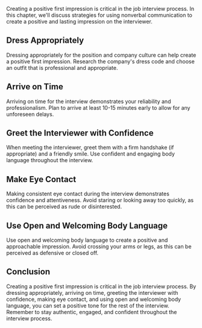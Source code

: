 
Creating a positive first impression is critical in the job interview process. In this chapter, we'll discuss strategies for using nonverbal communication to create a positive and lasting impression on the interviewer.

Dress Appropriately
-------------------

Dressing appropriately for the position and company culture can help create a positive first impression. Research the company's dress code and choose an outfit that is professional and appropriate.

Arrive on Time
--------------

Arriving on time for the interview demonstrates your reliability and professionalism. Plan to arrive at least 10-15 minutes early to allow for any unforeseen delays.

Greet the Interviewer with Confidence
-------------------------------------

When meeting the interviewer, greet them with a firm handshake (if appropriate) and a friendly smile. Use confident and engaging body language throughout the interview.

Make Eye Contact
----------------

Making consistent eye contact during the interview demonstrates confidence and attentiveness. Avoid staring or looking away too quickly, as this can be perceived as rude or disinterested.

Use Open and Welcoming Body Language
------------------------------------

Use open and welcoming body language to create a positive and approachable impression. Avoid crossing your arms or legs, as this can be perceived as defensive or closed off.

Conclusion
----------

Creating a positive first impression is critical in the job interview process. By dressing appropriately, arriving on time, greeting the interviewer with confidence, making eye contact, and using open and welcoming body language, you can set a positive tone for the rest of the interview. Remember to stay authentic, engaged, and confident throughout the interview process.
